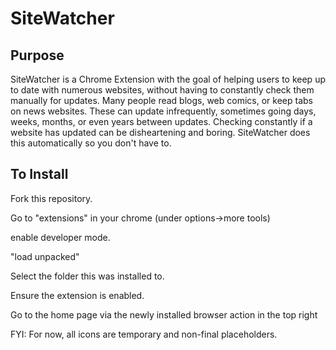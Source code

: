 # SiteWatcher
## Purpose
SiteWatcher is a Chrome Extension with the goal of helping users to keep up to date with numerous websites, without having to constantly check them manually for updates.
Many people read blogs, web comics, or keep tabs on news websites. These can update infrequently, sometimes going days, weeks, months, or even years between updates. Checking constantly if a website has updated can be disheartening and boring. SiteWatcher does this automatically so you don't have to.
## To Install
Fork this repository.

Go to "extensions" in your chrome (under options->more tools)

enable developer mode.

"load unpacked"

Select the folder this was installed to.

Ensure the extension is enabled.

Go to the home page via the newly installed browser action in the top right

FYI: For now, all icons are temporary and non-final placeholders.